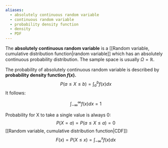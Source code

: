 ```yaml
---
aliases:
  - absolutely continuous random variable
  - continuous random variable
  - probability density function
  - density
  - PDF
---
```


The **absolutely continuous random variable** is a [[Random variable, cumulative distribution function|random variable]] which has an absolutely continuous probability distribution. The sample space is usually $\Omega = \mathbb{R}$.

The probability of absolutely continuous random variable is described by **probability density function $f(x)$.**
$$
P(a\leq X\leq b) = \int_{a}^b f{(x)} dx
$$
It follows:

$$
\int_{-\infty}^\infty f(x)dx = 1
$$

Probability for X to take a single value is always 0:
$$P(X=a) = P(a\leq X \leq a) = 0$$
[[Random variable, cumulative distribution function|CDF]]:
$$
F(x) = P(X\leq x) = \int_{-\infty}^x f(x) dx
$$